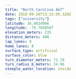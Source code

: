 ```yaml
---
title: "North Carolina A&T"
date: 2018-09-26T13:15:59.328Z
tags: ["university"]
latitude: 36.0814966
longitude: -79.7698507
elevation_meters: 235
distance_meters: 400
lap_lanes: 8
home_lanes: 8
surface_type: artificial
surface_color: blue
turn_diameter_meters: 72.78
turn_radius_b_meters: 34.96
steeple_water_location: inside
---
```


